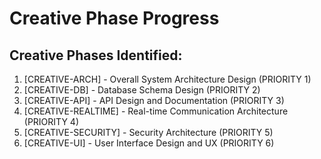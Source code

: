 # Creative Phase Progress

## Creative Phases Identified:
1. [CREATIVE-ARCH] - Overall System Architecture Design (PRIORITY 1)
2. [CREATIVE-DB] - Database Schema Design (PRIORITY 2)
3. [CREATIVE-API] - API Design and Documentation (PRIORITY 3)
4. [CREATIVE-REALTIME] - Real-time Communication Architecture (PRIORITY 4)
5. [CREATIVE-SECURITY] - Security Architecture (PRIORITY 5)
6. [CREATIVE-UI] - User Interface Design and UX (PRIORITY 6)
